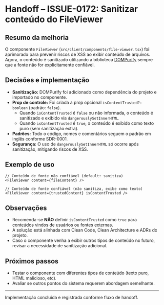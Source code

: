# Handoff – ISSUE-0172: Sanitizar conteúdo do FileViewer

## Resumo da melhoria

O componente `FileViewer` (`src/client/components/file-viewer.tsx`) foi aprimorado para prevenir riscos de XSS ao exibir conteúdo de arquivos. Agora, o conteúdo é sanitizado utilizando a biblioteca [DOMPurify](https://github.com/cure53/DOMPurify) sempre que a fonte não for explicitamente confiável.

## Decisões e implementação

- **Sanitização:** DOMPurify foi adicionado como dependência do projeto e importado no componente.
- **Prop de controle:** Foi criada a prop opcional `isContentTrusted?: boolean` (padrão: `false`).
  - Quando `isContentTrusted` é `false` ou não informada, o conteúdo é sanitizado e exibido via `dangerouslySetInnerHTML`.
  - Quando `isContentTrusted` é `true`, o conteúdo é exibido como texto puro (sem sanitização extra).
- **Padrões:** Todo o código, nomes e comentários seguem o padrão em inglês conforme SDR-0001.
- **Segurança:** O uso de `dangerouslySetInnerHTML` só ocorre após sanitização, mitigando riscos de XSS.

## Exemplo de uso

```tsx
// Conteúdo de fonte não confiável (default: sanitiza)
<FileViewer content={fileContent} />

// Conteúdo de fonte confiável (não sanitiza, exibe como texto)
<FileViewer content={trustedContent} isContentTrusted />
```

## Observações

- Recomenda-se **NÃO** definir `isContentTrusted` como `true` para conteúdos vindos de usuários ou fontes externas.
- A solução está alinhada com Clean Code, Clean Architecture e ADRs do projeto.
- Caso o componente venha a exibir outros tipos de conteúdo no futuro, revisar a necessidade de sanitização adicional.

## Próximos passos

- Testar o componente com diferentes tipos de conteúdo (texto puro, HTML malicioso, etc).
- Avaliar se outros pontos do sistema requerem abordagem semelhante.

---
Implementação concluída e registrada conforme fluxo de handoff.